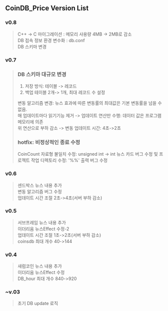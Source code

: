 ## CoinDB_Price Version List

### v0.8
> C++ -> C 마이그레이션 : 메모리 사용량 4MB -> 2MB로 감소  
> DB 접속 정보 환경 변수화 : db.conf  
> DB 스키마 변경

### v0.7
> ### DB 스키마 대규모 변경  
> 1. 저장 방식: 테이블 -> 레코드  
> 2. 백업 테이블 2개-> 1개, 최대 레코드 수 설정
> 
> 변동 알고리즘 변경: 뉴스 효과에 따른 변동률의 최대값은 기본 변동률을 넘을 수 없음.  
> 매 업데이트마다 읽기기능 제거 -> 업데이트 연산만 수행: 데이터 값은 프로그램 메모리에 의존  
> 위 연산으로 부하 감소 -> 변동 업데이트 시간: 4초->2초
> ### hotfix: 비정상적인 종료 수정
> CoinCount 자료형 불일치 수정: unsigned int -> int
> 뉴스 카드 버그 수정 및 프로젝트 작업 디렉토리 수정: '%%' 출력 버그 수정

### v0.6
> 센드박스 뉴스 내용 추가  
> 변동 알고리즘 버그 수정  
> 업데이트 시간 조절 2초->4초(서버 부하 감소)

### v0.5
> 서브프레임 뉴스 내용 추가  
> 이더리움 뉴스Effect 수정-2  
> 업데이트 시간 조절 1초->2초(서버 부하 감소)  
> coinsdb 최대 개수 40->144

### v0.4
> 새럼코인 뉴스 내용 추가  
> 이더리움 뉴스Effect 수정  
> DB_hour 최대 개수 840->920

### ~v.03
> 초기 DB update 로직